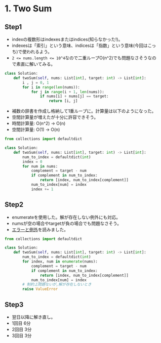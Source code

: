 # 1. Two Sum

## Step1

- indexの複数形はindexesまたはindices(知らなかった!)。
- indexesは「索引」という意味、indicesは「指数」という意味(今回はこっち)で使われるよう。
- `2 <= nums.length <= 10^4`なので二重ループO(n^2)でも問題なさそうなので素直に解いてみる。

```python
class Solution:
    def twoSum(self, nums: List[int], target: int) -> List[int]:
        i , j = 0, 1
        for i in range(len(nums)):
            for j in range(i + 1, len(nums)):
                if nums[i] + nums[j] == target:
                    return [i, j]
```

- 補数の辞書を作成し格納して1重ループに。計算量は以下のようになった。
- 空間計算量が増えたが十分に許容できそう。
- 時間計算量: O(n^2) -> O(n)
- 空間計算量: O(1) -> O(n)

```python
from collections import defaultdict

class Solution:
    def twoSum(self, nums: List[int], target: int) -> List[int]:
        num_to_index = defaultdict(int)
        index = 0
        for num in nums:
            complement = target - num
            if complement in num_to_index:
                return [index, num_to_index[complement]]
            num_to_index[num] = index
            index += 1
```

## Step2

- enumerateを使用した。解が存在しない例外にも対応。
- numsが空の場合やtargetが負の場合でも問題なさそう。
- [エラーと例外](https://docs.python.org/dev/tutorial/errors.html)を読みました。

```python
from collections import defaultdict

class Solution:
    def twoSum(self, nums: List[int], target: int) -> List[int]:
        num_to_index = defaultdict(int)
        for index, num in enumerate(nums):
            complement = target - num
            if complement in num_to_index:
                return [index, num_to_index[complement]]
            num_to_index[num] = index
        # 制約上問題ないが,解が存在しないとき
        raise ValueError
```

## Step3

- 翌日以降に解き直し。
- 1回目 6分
- 2回目 3分
- 3回目 3分

